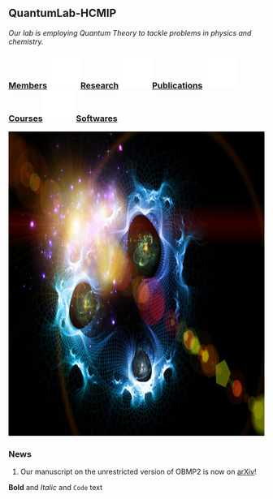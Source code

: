 ## QuantumLab-HCMIP
_Our lab is employing Quantum Theory to tackle problems in physics and chemistry._ 

### [Members](Members)![Image](test_space.png)[Research](Research)![Image](test_space.png)[Publications](Publications)![Image](test_space.png)[Courses](Courses)![Image](test_space.png)[Softwares](Softwares)

<img src="test.jpg" width="850" height="600">



### News
1. Our manuscript on the unrestricted version of OBMP2 is now on [arXiv](https://arxiv.org/abs/2107.11260)!

**Bold** and _Italic_ and `Code` text
